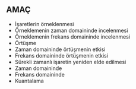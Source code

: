 ## AMAÇ
- İşaretlerin örneklenmesi
- Örneklemenin zaman domaininde incelenmesi
- Örneklemenin frekans domaininde incelenmesi
- Örtüşme
- Zaman domaininde örtüşmenin etkisi
- Frekans domaininde örtüşmenin etkisi
- Sürekli zamanlı işaretin yeniden elde edilmesi
- Zaman domaininde
- Frekans domaininde
- Kuantalama
